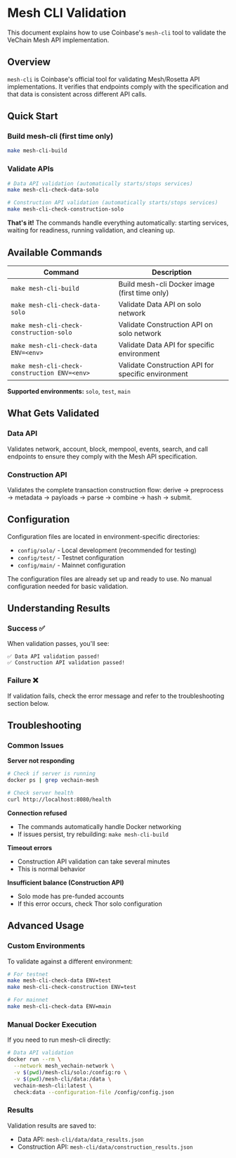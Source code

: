 # Mesh CLI Validation

This document explains how to use Coinbase's `mesh-cli` tool to validate the VeChain Mesh API implementation.

## Overview

`mesh-cli` is Coinbase's official tool for validating Mesh/Rosetta API implementations. It verifies that endpoints comply with the specification and that data is consistent across different API calls.

## Quick Start

### Build mesh-cli (first time only)

```bash
make mesh-cli-build
```

### Validate APIs

```bash
# Data API validation (automatically starts/stops services)
make mesh-cli-check-data-solo

# Construction API validation (automatically starts/stops services)
make mesh-cli-check-construction-solo
```

**That's it!** The commands handle everything automatically: starting services, waiting for readiness, running validation, and cleaning up.

## Available Commands

| Command | Description |
|---------|-------------|
| `make mesh-cli-build` | Build mesh-cli Docker image (first time only) |
| `make mesh-cli-check-data-solo` | Validate Data API on solo network |
| `make mesh-cli-check-construction-solo` | Validate Construction API on solo network |
| `make mesh-cli-check-data ENV=<env>` | Validate Data API for specific environment |
| `make mesh-cli-check-construction ENV=<env>` | Validate Construction API for specific environment |

**Supported environments:** `solo`, `test`, `main`

## What Gets Validated

### Data API
Validates network, account, block, mempool, events, search, and call endpoints to ensure they comply with the Mesh API specification.

### Construction API  
Validates the complete transaction construction flow: derive → preprocess → metadata → payloads → parse → combine → hash → submit.

## Configuration

Configuration files are located in environment-specific directories:
- `config/solo/` - Local development (recommended for testing)
- `config/test/` - Testnet configuration  
- `config/main/` - Mainnet configuration

The configuration files are already set up and ready to use. No manual configuration needed for basic validation.

## Understanding Results

### Success ✅
When validation passes, you'll see:
```
✅ Data API validation passed!
✅ Construction API validation passed!
```

### Failure ❌
If validation fails, check the error message and refer to the troubleshooting section below.

## Troubleshooting

### Common Issues

**Server not responding**
```bash
# Check if server is running
docker ps | grep vechain-mesh

# Check server health  
curl http://localhost:8080/health
```

**Connection refused**
- The commands automatically handle Docker networking
- If issues persist, try rebuilding: `make mesh-cli-build`

**Timeout errors**
- Construction API validation can take several minutes
- This is normal behavior

**Insufficient balance (Construction API)**
- Solo mode has pre-funded accounts
- If this error occurs, check Thor solo configuration

## Advanced Usage

### Custom Environments

To validate against a different environment:

```bash
# For testnet
make mesh-cli-check-data ENV=test
make mesh-cli-check-construction ENV=test

# For mainnet  
make mesh-cli-check-data ENV=main
```

### Manual Docker Execution

If you need to run mesh-cli directly:

```bash
# Data API validation
docker run --rm \
  --network mesh_vechain-network \
  -v $(pwd)/mesh-cli/solo:/config:ro \
  -v $(pwd)/mesh-cli/data:/data \
  vechain-mesh-cli:latest \
  check:data --configuration-file /config/config.json
```

### Results

Validation results are saved to:
- Data API: `mesh-cli/data/data_results.json`
- Construction API: `mesh-cli/data/construction_results.json`
